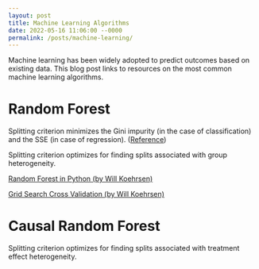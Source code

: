 ```yaml
---
layout: post
title: Machine Learning Algorithms
date: 2022-05-16 11:06:00 --0000
permalink: /posts/machine-learning/
---
```


Machine learning has been widely adopted to predict outcomes based on existing data. This blog post links to resources on the most common machine learning algorithms.

# Random Forest
Splitting criterion minimizes the Gini impurity (in the case of classification) and the SSE (in case of regression). ([Reference](https://bradleyboehmke.github.io/HOML/random-forest.html))

Splitting criterion optimizes for finding splits associated with group heterogeneity.

[Random Forest in Python (by Will Koehrsen)](https://towardsdatascience.com/random-forest-in-python-24d0893d51c0)

[Grid Search Cross Validation (by Will Koehrsen)](https://towardsdatascience.com/hyperparameter-tuning-the-random-forest-in-python-using-scikit-learn-28d2aa77dd74)

# Causal Random Forest

Splitting criterion optimizes for finding splits associated with treatment effect heterogeneity.

